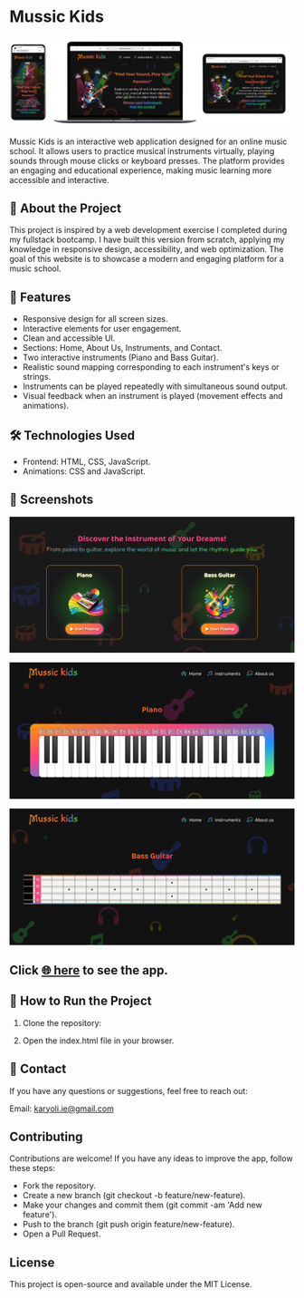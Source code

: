 # Mussic Kids

![home page example](https://raw.githubusercontent.com/nkaryoli/Mussic_Kids/dev/src/assets/img-web-example.png)

Mussic Kids is an interactive web application designed for an online music school. It allows users to practice musical instruments virtually, playing sounds through mouse clicks or keyboard presses. The platform provides an engaging and educational experience, making music learning more accessible and interactive.

## 🎵 About the Project

This project is inspired by a web development exercise I completed during my fullstack bootcamp. I have built this version from scratch, applying my knowledge in responsive design, accessibility, and web optimization. The goal of this website is to showcase a modern and engaging platform for a music school.

## 🌟 Features

- Responsive design for all screen sizes.
- Interactive elements for user engagement.
- Clean and accessible UI.
- Sections: Home, About Us, Instruments, and Contact.
- Two interactive instruments (Piano and Bass Guitar).
- Realistic sound mapping corresponding to each instrument's keys or strings.
- Instruments can be played repeatedly with simultaneous sound output.
- Visual feedback when an instrument is played (movement effects and animations).

## 🛠 Technologies Used

- Frontend: HTML, CSS, JavaScript.
- Animations: CSS and JavaScript.

## 📸 Screenshots

![instruments section example](https://raw.githubusercontent.com/nkaryoli/Mussic_Kids/dev/src/assets/demo-instruments.png)

![piano example](https://raw.githubusercontent.com/nkaryoli/Mussic_Kids/dev/src/assets/demo-piano.png)

![bass guitar example](https://raw.githubusercontent.com/nkaryoli/Mussic_Kids/dev/src/assets/demo-bass-guitar.png)

## Click [ 🌐 here](https://nkaryoli.github.io/Toquen-el-Dom.-Music-School/) to see the app. 

## 🚀 How to Run the Project

1. Clone the repository:

2. Open the index.html file in your browser.

## 📩 Contact

If you have any questions or suggestions, feel free to reach out:

Email: karyoli.ie@gmail.com

## Contributing
Contributions are welcome! If you have any ideas to improve the app, follow these steps:
- Fork the repository.
- Create a new branch (git checkout -b feature/new-feature).
- Make your changes and commit them (git commit -am 'Add new feature').
- Push to the branch (git push origin feature/new-feature).
- Open a Pull Request.

## License

This project is open-source and available under the MIT License.
